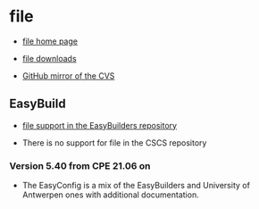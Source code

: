 # file

  * [file home page](http://www.darwinsys.com/file/)

  * [file downloads](ftp://ftp.astron.com/pub/file/)

  * [GitHub mirror of the CVS](https://github.com/file/file)


## EasyBuild

  * [file support in the EasyBuilders repository]()

  * There is no support for file in the CSCS repository


### Version 5.40 from CPE 21.06 on

  * The EasyConfig is a mix of the EasyBuilders and University of Antwerpen ones
    with additional documentation.

